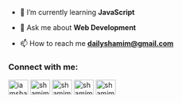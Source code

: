 - 🌱 I’m currently learning **JavaScript**

- 💬 Ask me about **Web Development**

- 📫 How to reach me **dailyshamim@gmail.com**

<h3 align="left">Connect with me:</h3>
<p align="left">

<a href="https://fb.com/iamshamimashraf" target="blank"><img align="center" src="https://raw.githubusercontent.com/rahuldkjain/github-profile-readme-generator/master/src/images/icons/Social/facebook.svg" alt="iamshamimashraf" height="30" width="40" /></a>
<a href="https://twitter.com/shamim__ashraf" target="blank"><img align="center" src="https://raw.githubusercontent.com/rahuldkjain/github-profile-readme-generator/master/src/images/icons/Social/twitter.svg" alt="shamim__ashraf" height="30" width="40" /></a>
<a href="https://linkedin.com/in/shamim--ashraf" target="blank"><img align="center" src="https://raw.githubusercontent.com/rahuldkjain/github-profile-readme-generator/master/src/images/icons/Social/linked-in-alt.svg" alt="shamim__ashraf" height="30" width="40" /></a>
<a href="https://instagram.com/shamim__ashraf" target="blank"><img align="center" src="https://raw.githubusercontent.com/rahuldkjain/github-profile-readme-generator/master/src/images/icons/Social/instagram.svg" alt="shamim__ashraf" height="30" width="40" /></a>
<a href="https://www.youtube.com/c/shamim_ashraf" target="blank"><img align="center" src="https://raw.githubusercontent.com/rahuldkjain/github-profile-readme-generator/master/src/images/icons/Social/youtube.svg" alt="shamim_ashraf" height="30" width="40" /></a>
</p>
